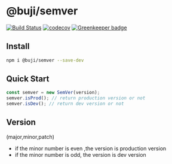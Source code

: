 # @buji/semver

[![Build Status](https://travis-ci.com/ah-yu/semver.svg?token=6VsD32U8ZGNpu2Nd2bZq&branch=master)](https://travis-ci.com/ah-yu/semver)
[![codecov](https://codecov.io/gh/ah-yu/semver/branch/master/graph/badge.svg?token=BkcUDCBCw0)](https://codecov.io/gh/ah-yu/semver) [![Greenkeeper badge](https://badges.greenkeeper.io/ah-yu/semver.svg)](https://greenkeeper.io/)

## Install

```bash
npm i @buji/semver --save-dev
```

## Quick Start

```js
const semver = new SemVer(version);
semver.isProd(); // return production version or not
semver.isDev(); // return dev version or not
```

## Version

(major,minor,patch)

- if the minor number is even ,the version is production version
- if the minor number is odd, the version is dev version
